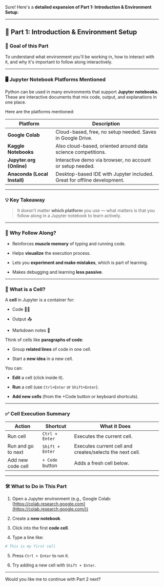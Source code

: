 Sure! Here's a **detailed expansion of Part 1: Introduction & Environment Setup**:

---

## 🧱 **Part 1: Introduction & Environment Setup**

### 🎯 **Goal of this Part**

To understand what environment you'll be working in, how to interact with it, and why it's important to follow along interactively.

---

### 🖥️ **Jupyter Notebook Platforms Mentioned**

Python can be used in many environments that support **Jupyter notebooks**. These are interactive documents that mix code, output, and explanations in one place.

Here are the platforms mentioned:

|Platform|Description|
|---|---|
|**Google Colab**|Cloud-based, free, no setup needed. Saves in Google Drive.|
|**Kaggle Notebooks**|Also cloud-based, oriented around data science competitions.|
|**Jupyter.org (Online)**|Interactive demo via browser, no account or setup needed.|
|**Anaconda (Local Install)**|Desktop-based IDE with Jupyter included. Great for offline development.|

---

### 💡 **Key Takeaway**

> It doesn’t matter **which platform** you use — what matters is that you follow along in a Jupyter notebook to learn actively.

---

### 🧪 **Why Follow Along?**

- Reinforces **muscle memory** of typing and running code.
    
- Helps **visualize** the execution process.
    
- Lets you **experiment and make mistakes**, which is part of learning.
    
- Makes debugging and learning **less passive**.
    

---

### 🧩 **What is a Cell?**

A **cell** in Jupyter is a container for:

- Code 🧑‍💻
    
- Output 📤
    
- Markdown notes 📝
    

Think of cells like **paragraphs of code**:

- Group **related lines** of code in one cell.
    
- Start a **new idea** in a new cell.
    

You can:

- **Edit** a cell (click inside it).
    
- **Run** a cell (use `Ctrl+Enter` or `Shift+Enter`).
    
- **Add new cells** (from the +Code button or keyboard shortcuts).
    

---

### ✅ **Cell Execution Summary**

|Action|Shortcut|What it Does|
|---|---|---|
|Run cell|`Ctrl + Enter`|Executes the current cell.|
|Run and go to next|`Shift + Enter`|Executes current cell and creates/selects the next cell.|
|Add new code cell|`+ Code` button|Adds a fresh cell below.|

---

### 🛠️ **What to Do in This Part**

1. Open a Jupyter environment (e.g., Google Colab: [https://colab.research.google.com](https://colab.research.google.com/))
    
2. Create a **new notebook**.
    
3. Click into the first **code cell**.
    
4. Type a line like:
    

```python
# This is my first cell
```

5. Press `Ctrl + Enter` to run it.
    
6. Try adding a new cell with `Shift + Enter`.
    

---

Would you like me to continue with Part 2 next?